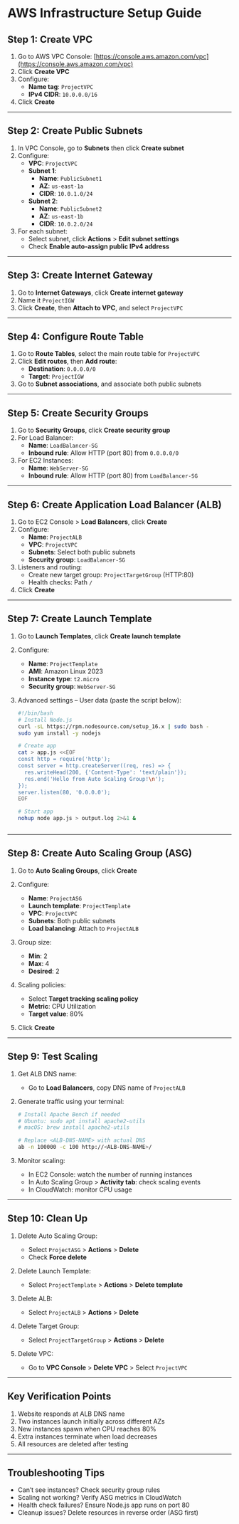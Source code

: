 
# AWS Infrastructure Setup Guide

## Step 1: Create VPC

1. Go to AWS VPC Console: [https://console.aws.amazon.com/vpc](https://console.aws.amazon.com/vpc)
2. Click **Create VPC**
3. Configure:
   - **Name tag**: `ProjectVPC`
   - **IPv4 CIDR**: `10.0.0.0/16`
4. Click **Create**

---

## Step 2: Create Public Subnets

1. In VPC Console, go to **Subnets** then click **Create subnet**
2. Configure:
   - **VPC**: `ProjectVPC`
   - **Subnet 1**:
     - **Name**: `PublicSubnet1`
     - **AZ**: `us-east-1a`
     - **CIDR**: `10.0.1.0/24`
   - **Subnet 2**:
     - **Name**: `PublicSubnet2`
     - **AZ**: `us-east-1b`
     - **CIDR**: `10.0.2.0/24`
3. For each subnet:
   - Select subnet, click **Actions** > **Edit subnet settings**
   - Check **Enable auto-assign public IPv4 address**

---

## Step 3: Create Internet Gateway

1. Go to **Internet Gateways**, click **Create internet gateway**
2. Name it `ProjectIGW`
3. Click **Create**, then **Attach to VPC**, and select `ProjectVPC`

---

## Step 4: Configure Route Table

1. Go to **Route Tables**, select the main route table for `ProjectVPC`
2. Click **Edit routes**, then **Add route**:
   - **Destination**: `0.0.0.0/0`
   - **Target**: `ProjectIGW`
3. Go to **Subnet associations**, and associate both public subnets

---

## Step 5: Create Security Groups

1. Go to **Security Groups**, click **Create security group**
2. For Load Balancer:
   - **Name**: `LoadBalancer-SG`
   - **Inbound rule**: Allow HTTP (port 80) from `0.0.0.0/0`
3. For EC2 Instances:
   - **Name**: `WebServer-SG`
   - **Inbound rule**: Allow HTTP (port 80) from `LoadBalancer-SG`

---

## Step 6: Create Application Load Balancer (ALB)

1. Go to EC2 Console > **Load Balancers**, click **Create**
2. Configure:
   - **Name**: `ProjectALB`
   - **VPC**: `ProjectVPC`
   - **Subnets**: Select both public subnets
   - **Security group**: `LoadBalancer-SG`
3. Listeners and routing:
   - Create new target group: `ProjectTargetGroup` (HTTP:80)
   - Health checks: Path `/`
4. Click **Create**

---

## Step 7: Create Launch Template

1. Go to **Launch Templates**, click **Create launch template**
2. Configure:
   - **Name**: `ProjectTemplate`
   - **AMI**: Amazon Linux 2023
   - **Instance type**: `t2.micro`
   - **Security group**: `WebServer-SG`
3. Advanced settings – User data (paste the script below):

   ```bash
   #!/bin/bash
   # Install Node.js
   curl -sL https://rpm.nodesource.com/setup_16.x | sudo bash -
   sudo yum install -y nodejs

   # Create app
   cat > app.js <<EOF
   const http = require('http');
   const server = http.createServer((req, res) => {
     res.writeHead(200, {'Content-Type': 'text/plain'});
     res.end('Hello from Auto Scaling Group!\n');
   });
   server.listen(80, '0.0.0.0');
   EOF

   # Start app
   nohup node app.js > output.log 2>&1 &
```

```
---
## Step 8: Create Auto Scaling Group (ASG)

1. Go to **Auto Scaling Groups**, click **Create**
2. Configure:

   * **Name**: `ProjectASG`
   * **Launch template**: `ProjectTemplate`
   * **VPC**: `ProjectVPC`
   * **Subnets**: Both public subnets
   * **Load balancing**: Attach to `ProjectALB`
3. Group size:

   * **Min**: 2
   * **Max**: 4
   * **Desired**: 2
4. Scaling policies:

   * Select **Target tracking scaling policy**
   * **Metric**: CPU Utilization
   * **Target value**: 80%
5. Click **Create**

---

## Step 9: Test Scaling

1. Get ALB DNS name:

   * Go to **Load Balancers**, copy DNS name of `ProjectALB`

2. Generate traffic using your terminal:

   ```bash
   # Install Apache Bench if needed
   # Ubuntu: sudo apt install apache2-utils
   # macOS: brew install apache2-utils

   # Replace <ALB-DNS-NAME> with actual DNS
   ab -n 100000 -c 100 http://<ALB-DNS-NAME>/
   ```

3. Monitor scaling:

   * In EC2 Console: watch the number of running instances
   * In Auto Scaling Group > **Activity tab**: check scaling events
   * In CloudWatch: monitor CPU usage

---

## Step 10: Clean Up

1. Delete Auto Scaling Group:

   * Select `ProjectASG` > **Actions** > **Delete**
   * Check **Force delete**
2. Delete Launch Template:

   * Select `ProjectTemplate` > **Actions** > **Delete template**
3. Delete ALB:

   * Select `ProjectALB` > **Actions** > **Delete**
4. Delete Target Group:

   * Select `ProjectTargetGroup` > **Actions** > **Delete**
5. Delete VPC:

   * Go to **VPC Console** > **Delete VPC** > Select `ProjectVPC`

---

## Key Verification Points

1. Website responds at ALB DNS name
2. Two instances launch initially across different AZs
3. New instances spawn when CPU reaches 80%
4. Extra instances terminate when load decreases
5. All resources are deleted after testing

---

## Troubleshooting Tips

* Can’t see instances? Check security group rules
* Scaling not working? Verify ASG metrics in CloudWatch
* Health check failures? Ensure Node.js app runs on port 80
* Cleanup issues? Delete resources in reverse order (ASG first)

```

